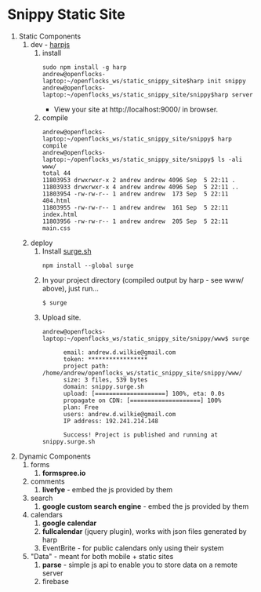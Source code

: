 # Snippy Static Site
1. Static Components
	1. dev - [harpjs](http://harpjs.com/)
		1. install
			```
			sudo npm install -g harp
			andrew@openflocks-laptop:~/openflocks_ws/static_snippy_site$harp init snippy
			andrew@openflocks-laptop:~/openflocks_ws/static_snippy_site/snippy$harp server
			```
			* View your site at http://localhost:9000/ in browser.
		1. compile
			```
			andrew@openflocks-laptop:~/openflocks_ws/static_snippy_site/snippy$ harp compile
			andrew@openflocks-laptop:~/openflocks_ws/static_snippy_site/snippy$ ls -ali www/
			total 44
			11803953 drwxrwxr-x 2 andrew andrew 4096 Sep  5 22:11 .
			11803933 drwxrwxr-x 4 andrew andrew 4096 Sep  5 22:11 ..
			11803954 -rw-rw-r-- 1 andrew andrew  173 Sep  5 22:11 404.html
			11803955 -rw-rw-r-- 1 andrew andrew  161 Sep  5 22:11 index.html
			11803956 -rw-rw-r-- 1 andrew andrew  205 Sep  5 22:11 main.css
			```
	1. deploy
		1. Install [surge.sh](http://surge.sh/)
			```
			npm install --global surge
			```
		1. In your project directory (compiled output by harp - see www/ above), just run…
			```
			$ surge
			```
		1. Upload site.
			```
			andrew@openflocks-laptop:~/openflocks_ws/static_snippy_site/snippy/www$ surge
	
	              email: andrew.d.wilkie@gmail.com
	              token: *****************
	       		  project path: /home/andrew/openflocks_ws/static_snippy_site/snippy/www/
	              size: 3 files, 539 bytes
	              domain: snippy.surge.sh
	              upload: [====================] 100%, eta: 0.0s
		   	 	  propagate on CDN: [====================] 100% 
	              plan: Free
	              users: andrew.d.wilkie@gmail.com
	         	  IP address: 192.241.214.148
	
	    		  Success! Project is published and running at snippy.surge.sh
			```
1. Dynamic Components
	1. forms
		1. **formspree.io**
	1. comments
		1. **livefye** - embed the js provided by them
	1. search 
		1. **google custom search engine** - embed the js provided by them
	1. calendars
		1. **google calendar**
		1. **fullcalendar** (jquery plugin), works with json files generated by harp
		1. EventBrite - for public calendars only using their system
	1. "Data" - meant for both mobile + static sites
		1. **parse** - simple js api to enable you to store data on a remote server
		1. firebase